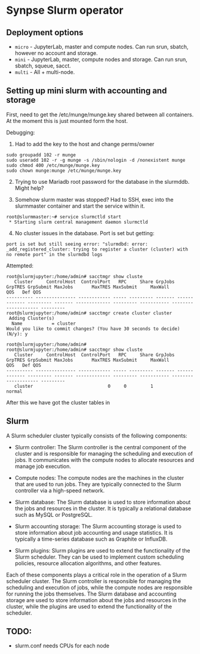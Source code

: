 # Synpse Slurm operator

## Deployment options

- `micro` - JupyterLab, master and compute nodes. Can run srun, sbatch, however no account and storage.
- `mini` - JupyterLab, master, compute nodes and storage. Can run srun, sbatch, squeue, sacct.
- `multi` - All + multi-node.


## Setting up mini slurm with accounting and storage

First, need to get the /etc/munge/munge.key shared between all containers. At the moment this is just mounted form the host.


Debugging:

1. Had to add the key to the host and change perms/owner

```
sudo groupadd 102 -r munge
sudo useradd 102 -r -g munge -s /sbin/nologin -d /nonexistent munge
sudo chmod 400 /etc/munge/munge.key
sudo chown munge:munge /etc/munge/munge.key
```

2. Trying to use Mariadb root password for the database in the slurmddb. Might help?

2. Somehow slurm master was stopped? Had to SSH, exec into the slurmmaster container and start the service within it.

```
root@slurmmaster:~# service slurmctld start
 * Starting slurm central management daemon slurmctld  
```

4. No cluster issues in the database. Port is set but getting:

```
port is set but still seeing error: "slurmdbd: error: _add_registered_cluster: trying to register a cluster (cluster) with no remote port" in the slurmdbd logs
```

Attempted:

```
root@slurmjupyter:/home/admin# sacctmgr show cluste
   Cluster     ControlHost  ControlPort   RPC     Share GrpJobs       GrpTRES GrpSubmit MaxJobs       MaxTRES MaxSubmit     MaxWall                  QOS   Def QOS 
---------- --------------- ------------ ----- --------- ------- ------------- --------- ------- ------------- --------- ----------- -------------------- --------- 
root@slurmjupyter:/home/admin# sacctmgr create cluster cluster
 Adding Cluster(s)
  Name           = cluster
Would you like to commit changes? (You have 30 seconds to decide)
(N/y): y

root@slurmjupyter:/home/admin# 
root@slurmjupyter:/home/admin# sacctmgr show cluste
   Cluster     ControlHost  ControlPort   RPC     Share GrpJobs       GrpTRES GrpSubmit MaxJobs       MaxTRES MaxSubmit     MaxWall                  QOS   Def QOS 
---------- --------------- ------------ ----- --------- ------- ------------- --------- ------- ------------- --------- ----------- -------------------- --------- 
   cluster                            0     0         1                                                                                           normal  
```

After this we have got the cluster tables in

## Slurm

A Slurm scheduler cluster typically consists of the following components:

- Slurm controller: The Slurm controller is the central component of the cluster and is responsible for managing the scheduling and execution of jobs. It communicates with the compute nodes to allocate resources and manage job execution.

- Compute nodes: The compute nodes are the machines in the cluster that are used to run jobs. They are typically connected to the Slurm controller via a high-speed network.

- Slurm database: The Slurm database is used to store information about the jobs and resources in the cluster. It is typically a relational database such as MySQL or PostgreSQL.

- Slurm accounting storage: The Slurm accounting storage is used to store information about job accounting and usage statistics. It is typically a time-series database such as Graphite or InfluxDB.

- Slurm plugins: Slurm plugins are used to extend the functionality of the Slurm scheduler. They can be used to implement custom scheduling policies, resource allocation algorithms, and other features.

Each of these components plays a critical role in the operation of a Slurm scheduler cluster. The Slurm controller is responsible for managing the scheduling and execution of jobs, while the compute nodes are responsible for running the jobs themselves. The Slurm database and accounting storage are used to store information about the jobs and resources in the cluster, while the plugins are used to extend the functionality of the scheduler.

## TODO:

- slurm.conf needs CPUs for each node